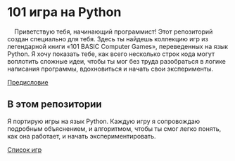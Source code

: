 # 101 игра на Python

&nbsp;&nbsp;&nbsp;
Приветствую тебя, начинающий программист! 
Этот репозиторий создан специально для тебя. Здесь ты найдешь коллекцию игр из легендарной книги «101 BASIC Computer Games», 
переведенных на язык Python. Я хочу показать тебе, как всего несколько строк кода могут воплотить сложные идеи, 
чтобы ты мог без труда разобраться в логике написания программы, 
вдохновиться и начать свои эксперименты.

[Предисловие](https://pikabu.ru/story/101_igra_na_python_predislovie_12167158)

## В этом репозитории
Я портирую игры на язык Python. 
Каждую игру я сопровождаю подробным объяснением, и алгоритмом, чтобы ты смог легко понять, как она работает, 
и начать экспериментировать. 


[Список игр](https://github.com/hypo69/101_python_computer_games_ru/tree/master/GAMES/TOC.MD)